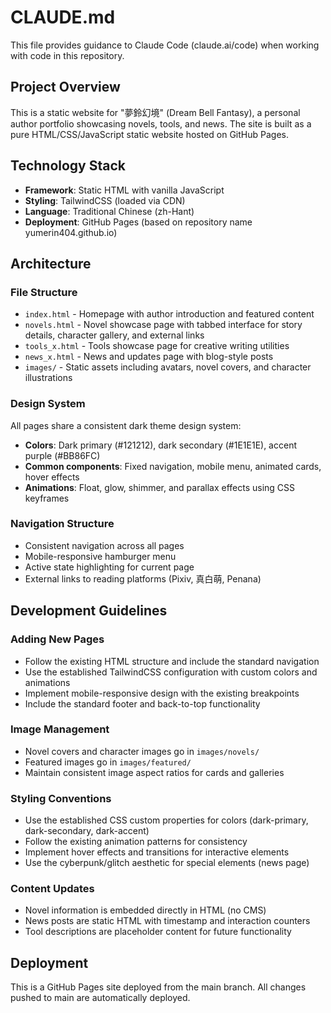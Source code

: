 # CLAUDE.md

This file provides guidance to Claude Code (claude.ai/code) when working with code in this repository.

## Project Overview

This is a static website for "夢鈴幻境" (Dream Bell Fantasy), a personal author portfolio showcasing novels, tools, and news. The site is built as a pure HTML/CSS/JavaScript static website hosted on GitHub Pages.

## Technology Stack

- **Framework**: Static HTML with vanilla JavaScript
- **Styling**: TailwindCSS (loaded via CDN)
- **Language**: Traditional Chinese (zh-Hant)
- **Deployment**: GitHub Pages (based on repository name yumerin404.github.io)

## Architecture

### File Structure
- `index.html` - Homepage with author introduction and featured content
- `novels.html` - Novel showcase page with tabbed interface for story details, character gallery, and external links
- `tools_x.html` - Tools showcase page for creative writing utilities  
- `news_x.html` - News and updates page with blog-style posts
- `images/` - Static assets including avatars, novel covers, and character illustrations

### Design System
All pages share a consistent dark theme design system:
- **Colors**: Dark primary (#121212), dark secondary (#1E1E1E), accent purple (#BB86FC)
- **Common components**: Fixed navigation, mobile menu, animated cards, hover effects
- **Animations**: Float, glow, shimmer, and parallax effects using CSS keyframes

### Navigation Structure
- Consistent navigation across all pages
- Mobile-responsive hamburger menu
- Active state highlighting for current page
- External links to reading platforms (Pixiv, 真白萌, Penana)

## Development Guidelines

### Adding New Pages
- Follow the existing HTML structure and include the standard navigation
- Use the established TailwindCSS configuration with custom colors and animations
- Implement mobile-responsive design with the existing breakpoints
- Include the standard footer and back-to-top functionality

### Image Management
- Novel covers and character images go in `images/novels/`
- Featured images go in `images/featured/`
- Maintain consistent image aspect ratios for cards and galleries

### Styling Conventions
- Use the established CSS custom properties for colors (dark-primary, dark-secondary, dark-accent)
- Follow the existing animation patterns for consistency
- Implement hover effects and transitions for interactive elements
- Use the cyberpunk/glitch aesthetic for special elements (news page)

### Content Updates
- Novel information is embedded directly in HTML (no CMS)
- News posts are static HTML with timestamp and interaction counters
- Tool descriptions are placeholder content for future functionality

## Deployment

This is a GitHub Pages site deployed from the main branch. All changes pushed to main are automatically deployed.